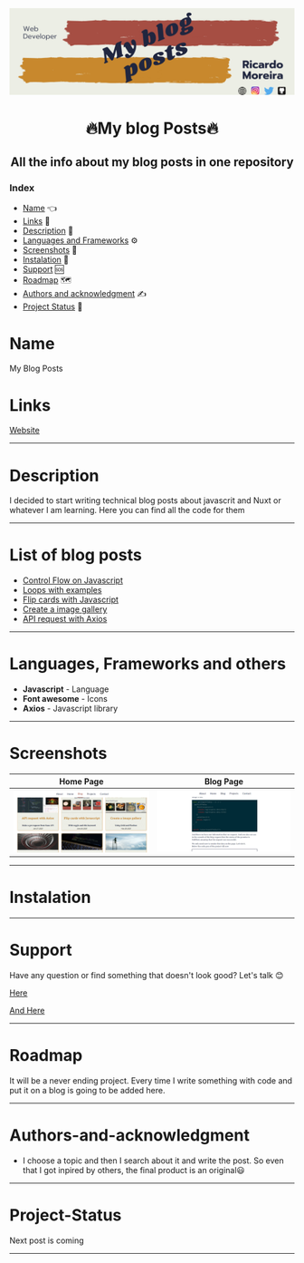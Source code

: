 [![Social banner for mugas](./assets/blog_posts_banner.png)](http://ricardomoreira.io/)

<h1 align="center"> 🔥My blog Posts🔥</h1>

<h2 align="center"> All the info about my blog posts in one repository</h2>

### Index

* [Name](#Name) 👈
* [Links](#Links) 🔗
* [Description](#Description) 📖
* [Languages and Frameworks](####Languages-and-Frameworks) ⚙️
* [Screenshots](#Screenshots) 📱
* [Instalation](#Instalation) 🧩
* [Support](#Support) 🆘
* [Roadmap](#Roadmap) 🗺️
* [Authors and acknowledgment](####Authors-and-acknowledgment) ✍️
* [Project Status](#Project-Status) 📜

# Name

My Blog Posts

# Links

[Website](https://www.ricardomoreira.io/blog)

___

# Description

I decided to start writing technical blog posts about javascrit and Nuxt or whatever I am learning. Here you can find all the code for them

___

# List of blog posts

* [Control Flow on Javascript](https://www.gscreations.io/coding/control-flow-on-javascript/)
* [Loops with examples](https://www.gscreations.io/coding/loops-with-examples/)
* [Flip cards with Javascript](https://www.gscreations.io/coding/flip-cards-with-javascript/)
* [Create a image gallery](https://www.gscreations.io/coding/create-a-image-gallery/)
* [API request with Axios](https://www.gscreations.io/coding/api-request-with-axios)

___

# Languages, Frameworks and others

* **Javascript** - Language
* **Font awesome** - Icons
* **Axios** - Javascript library

____

# Screenshots

Home Page         |  Blog Page
:-------------------------:|:-------------------------:
![](./assets/screenshot.png)  |  ![](./assets/screenshot1.png)

____

# Instalation

___

# Support

Have any question or find something that doesn't look good? Let's talk 😊

[Here](https://github.com/mugas)

[And Here](https://www.ricardomoreira.io/about)

____

# Roadmap

It will be a never ending project. Every time I write something with code and put it on a blog is going to be added here.

____

# Authors-and-acknowledgment

* I choose a topic and then I search about it and write the post. So even that I got inpired by others, the final product is an original😃

____

# Project-Status  

Next post is coming

____
